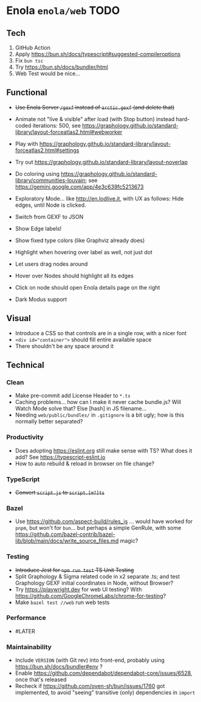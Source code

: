 <!--
    SPDX-License-Identifier: Apache-2.0

    Copyright 2025 The Enola <https://enola.dev> Authors

    Licensed under the Apache License, Version 2.0 (the "License");
    you may not use this file except in compliance with the License.
    You may obtain a copy of the License at

        https://www.apache.org/licenses/LICENSE-2.0

    Unless required by applicable law or agreed to in writing, software
    distributed under the License is distributed on an "AS IS" BASIS,
    WITHOUT WARRANTIES OR CONDITIONS OF ANY KIND, either express or implied.
    See the License for the specific language governing permissions and
    limitations under the License.
-->

# Enola `enola/web` TODO

## Tech

1. GitHub Action
1. Apply https://bun.sh/docs/typescript#suggested-compileroptions
1. Fix `bun tsc`
1. Try https://bun.sh/docs/bundler/html
1. Web Test would be nice...

## Functional

* ~~Use Enola Server `/gexf` instead of `arctic.gexf` (and delete that)~~
* Animate not "live & visible" after load (with Stop button) instead hard-coded iterations: 500,
  see https://graphology.github.io/standard-library/layout-forceatlas2.html#webworker
* Play with https://graphology.github.io/standard-library/layout-forceatlas2.html#settings
* Try out https://graphology.github.io/standard-library/layout-noverlap
* Do coloring using https://graphology.github.io/standard-library/communities-louvain; see https://gemini.google.com/app/4e3c639fc5213673

* Exploratory Mode... like http://en.lodlive.it, with UX as follows: Hide edges, until Node is clicked.

* Switch from GEXF to JSON
* Show Edge labels!
* Show fixed type colors (like Graphviz already does)

* Highlight when hovering over label as well, not just dot
* Let users drag nodes around
* Hover over Nodes should highlight all its edges
* Click on node should open Enola details page on the right
* Dark Modus support

## Visual

* Introduce a CSS so that controls are in a single row, with a nicer font
* `<div id="container">` should fill entire available space
* There shouldn't be any space around it

## Technical

### Clean

* Make pre-commit add License Header to `*.ts`
* Caching problems... how can I make it never cache bundle.js? Will Watch Mode solve that? Else [hash] in JS filename...
* Needing `web/public/bundles/` in `.gitignore` is a bit ugly; how is this normally better separated?

### Productivity

* Does adopting https://eslint.org still make sense with TS? What does it add? See https://typescript-eslint.io
* How to auto rebuild & reload in browser on file change?

### TypeScript

* ~~Convert `script.js` to `script.[m?]ts`~~

### Bazel

* Use https://github.com/aspect-build/rules_js ... would have worked for `pnpm`, but won't for `bun`...
  but perhaps a simple GenRule, with some https://github.com/bazel-contrib/bazel-lib/blob/main/docs/write_source_files.md magic?

### Testing

* ~~Introduce Jest for `npm run test` TS Unit Testing~~
* Split Graphology & Sigma related code in x2 separate .ts; and test Graphology GEXF initial coordinates in Node, without Browser?
* Try https://playwright.dev for web UI testing? With https://github.com/GoogleChromeLabs/chrome-for-testing?
* Make `bazel test //web` run web tests

### Performance

* #LATER

### Maintainability

* Include `VERSION` (with Git rev) into front-end, probably using https://bun.sh/docs/bundler#env ?
* Enable https://github.com/dependabot/dependabot-core/issues/6528, once that's released
* Recheck if https://github.com/oven-sh/bun/issues/1760 got implemented, to avoid "seeing" transitive (only) dependencies in `import`
